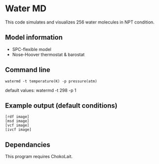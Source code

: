 # Water MD
This code simulates and visualizes 256 water molecules in NPT condition.

## Model information
 - SPC-flexible model
 - Nose-Hoover thermostat & barostat

## Command line
	watermd -t temperature(K) -p pressure(atm)
default values:
	watermd -t 298 -p 1

## Example output (default conditions)
	[rdf image]
	[msd image]
	[vcf image]
	[ivcf image]
	
## Dependancies
This program requires ChokoLait.